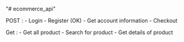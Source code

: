 "# ecommerce_api" 


POST :
    - Login 
    - Register (OK)
    - Get account information
    - Checkout

Get :
    -  Get all product
    -  Search for product
    -  Get details of product
